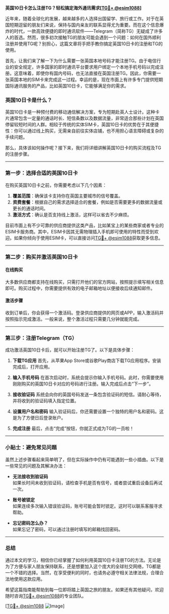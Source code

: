 **英国10日卡怎么注册TG？轻松搞定海外通讯需求[[TG💪+ @esim1088](https://t.me/s/esim1088)]**

近年来，随着全球化的发展，越来越多的人选择出国留学、旅行或工作。对于在英国短期逗留的朋友们来说，保持与国内亲友的联系显得尤为重要。而在这个信息爆炸的时代，一款高效便捷的即时通讯软件——Telegram（简称TG）无疑成了许多人的首选。然而，很多初次接触TG的朋友可能会遇到一个问题：如何在国外顺利注册并使用TG呢？别担心，这篇文章将手把手教你搞定英国10日卡的注册和TG的使用。

首先，让我们来了解一下为什么需要一张英国本地号码才能注册TG。由于电信行业的安全规定，许多国家的即时通讯平台要求用户绑定一个本地手机号码以完成注册。这意味着，即使你有国内号码，也无法直接在英国注册TG。因此，你需要一张英国本地的SIM卡来完成这一过程。幸运的是，现在市面上有许多专门提供短期国际通讯服务的产品，比如英国10日卡，它能够满足你的需求。

### 英国10日卡是什么？

英国10日卡是一种预付费的移动通信解决方案，专为短期赴英人士设计。这种卡片通常包含一定量的通话时长、短信条数以及数据流量，非常适合那些计划在英国停留较短时间的人群。相较于传统的实体SIM卡，英国10日卡的优势在于其便捷性：你可以通过线上购买，无需亲自前往实体店铺，也不用担心语言障碍或复杂的手续问题。

那么，具体该如何操作呢？接下来，我们将详细讲解英国10日卡的购买流程及TG的注册步骤。

---

### 第一步：选择合适的英国10日卡

在购买英国10日卡之前，你需要考虑以下几个因素：

1. **覆盖范围**：确保该卡支持你在英国主要城市的信号覆盖。
2. **资费套餐**：根据自己的需求选择适合的套餐，例如是否需要更多的数据流量或更长的通话时间。
3. **激活方式**：确认是否支持线上激活，这样可以省去不少麻烦。

目前市面上有不少可靠的供应商提供这类产品，比如某宝上的某些商家或者专业的ESIM卡服务商。其中，ESIM卡因其无需物理插入手机即可使用的特性而受到欢迎。如果你倾向于使用ESIM卡，可以直接访问[TG💪+ @esim1088](https://t.me/s/esim1088)获取更多信息。

---

### 第二步：购买并激活英国10日卡

#### 在线购买
大多数供应商都支持在线购买，只需打开他们的官方网站，按照提示填写相关信息即可。购买过程中，你需要提供有效的电子邮箱地址以便接收后续通知邮件。

#### 激活步骤
收到订单后，你会获得一个激活码。登录供应商提供的网页或APP，输入激活码并按照指示完成激活。一般来说，整个激活过程只需要几分钟就能完成。

---

### 第三步：注册Telegram（TG）

成功激活英国10日卡后，就可以开始注册TG了。以下是具体步骤：

1. **下载TG应用**
   首先，从苹果App Store或谷歌Play商店下载TG应用程序。安装完成后，打开应用。

2. **输入手机号码**
   在首次启动时，系统会提示你输入手机号码。此时，你需要使用刚刚购买的英国10日卡对应的号码进行注册。输入完成后点击“下一步”。

3. **接收验证码**
   系统会向你的英国号码发送一条包含验证码的短信。请耐心等待，并将收到的验证码填入指定位置。

4. **设置用户名和密码**
   输入验证码后，你还需要设置一个独特的用户名和密码。这是为了方便日后登录账户。

5. **完成注册**
   最后，点击“完成”按钮，你就正式成为TG的一员啦！

---

### 小贴士：避免常见问题

虽然上述步骤看起来简单明了，但在实际操作中仍有可能遇到一些小插曲。以下是一些常见的问题及其解决办法：

- **无法接收到验证码**  
  如果长时间未收到验证码，请检查手机是否有信号，或者尝试重启设备后再试一次。

- **账号被锁定**  
  如果连续多次输入错误验证码，账号可能会暂时锁定。这时可以联系客服寻求帮助。

- **忘记密码怎么办？**  
  如果忘记了密码，可以通过注册时填写的邮箱找回密码。

---

### 总结

通过本文的学习，相信你已经掌握了如何利用英国10日卡注册TG的方法。无论是为了方便与家人朋友保持联系，还是想要加入这个庞大的全球社交网络，TG都是一个不错的选择。当然，在享受便利的同时，也请务必遵守相关法律法规，合理合法地使用这款应用。

希望这篇指南能帮助到每一位即将踏上英国之旅的朋友。如果还有其他疑问，欢迎随时咨询[TG💪+ @esim1088](https://t.me/s/esim1088)的专业团队。

[[TG💪+ @esim1088](https://t.me/s/esim1088) ![Image](https://i.postimg.cc/4NQfJmqS/Snipaste-2025-05-13-00-14-12.png)]